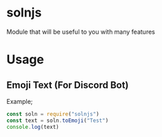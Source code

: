 # solnjs
Module that will be useful to you with many features

# Usage
## Emoji Text (For Discord Bot)
Example;
``` js
const soln = require("solnjs")
const text = soln.toEmoji("Test")
console.log(text)
``` 
